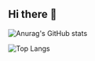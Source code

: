 ## Hi there 👋

![Anurag's GitHub stats](https://github-readme-stats.vercel.app/api?username=Torchman005&title_color=#FFDEAD&text_color=#FFFAF0&icon_color=#FFDEAD&hide_border=true&bg_color=DEG,#000000,#FFDAB9,#000000)  <!-- Github统计卡片 -->
<!-- [![Readme Card](https://github-readme-stats.vercel.app/api/pin/?username=Torchman005&repo=github-readme-stats)](https://github.com/Torchman005/github-readme-stats) <!-- 允许仓库置顶超过6个 -->

![Top Langs](https://github-readme-stats.vercel.app/api/top-langs/?username=anuraghazra)  <!-- 使用语言统计 -->




<!--
**Torchman005/Torchman005** is a ✨ _special_ ✨ repository because its `README.md` (this file) appears on your GitHub profile.

Here are some ideas to get you started:

- 🔭 I’m currently working on ...
- 🌱 I’m currently learning ...
- 👯 I’m looking to collaborate on ...
- 🤔 I’m looking for help with ...
- 💬 Ask me about ...
- 📫 How to reach me: ...
- 😄 Pronouns: ...
- ⚡ Fun fact: ...
-->
